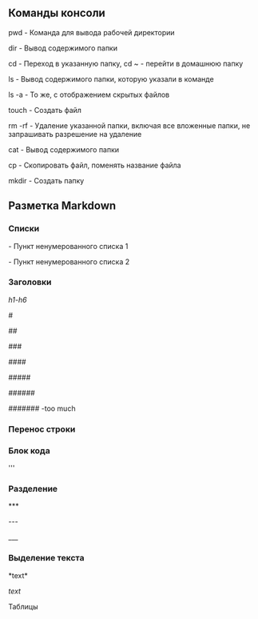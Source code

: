 ﻿## Команды консоли


pwd - Команда для вывода рабочей директории


dir - Вывод содержимого папки


cd - Переход в указанную папку, cd ~ - перейти в домашнюю папку


ls - Вывод содержимого папки, которую указали в команде


ls -a - То же, с отображением скрытых файлов


touch - Создать файл


rm -rf - Удаление указанной папки, включая все вложенные папки, не запрашивать разрешение на удаление


cat - Вывод содержимого папки


cp - Скопировать файл, поменять название файла


mkdir - Создать папку


## Разметка Markdown



### Списки


\- Пункт ненумерованного списка 1 


\- Пункт ненумерованного списка 2


### Заголовки


*h1-h6*


\#


\##


\###


\####


\#####


\######


\####### -too much


### Перенос строки






### Блок кода


\'''


### Разделение


\***


\---


\___


### Выделение текста


\*text\*


*text*




Таблицы

